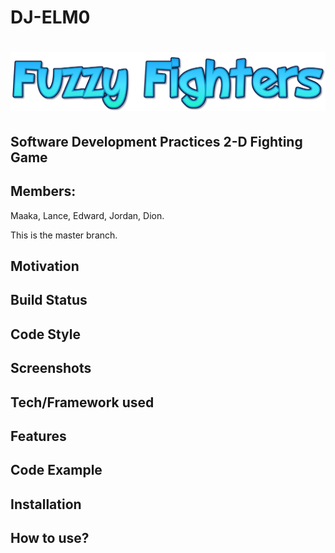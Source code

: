 # DJ-ELM0

# ![DJ-ELM0](media/2D_logo.png)

## Software Development Practices 2-D Fighting Game

## Members: 
Maaka, Lance, Edward, Jordan, Dion.   

This is the master branch.

## Motivation



## Build Status


## Code Style


## Screenshots


## Tech/Framework used


## Features


## Code Example


## Installation


## How to use?


